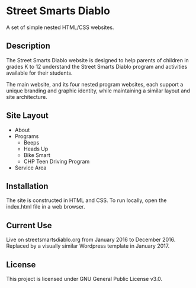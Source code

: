 # Street Smarts Diablo
A set of simple nested HTML/CSS websites.

## Description
The Street Smarts Diablo website is designed to help parents of children in grades K to 12 understand the Street Smarts Diablo program and activities available for their students.

The main website, and its four nested program websites, each support a unique branding and graphic identity, while maintaining a similar layout and site architecture. 

## Site Layout
- About
- Programs
  - Beeps
  - Heads Up
  - Bike Smart
  - CHP Teen Driving Program
- Service Area

## Installation
The site is constructed in HTML and CSS. To run locally, open the index.html file in a web browser.

## Current Use
Live on streetsmartsdiablo.org from January 2016 to December 2016. Replaced by a visually similar Wordpress template in January 2017.

## License
This project is licensed under GNU General Public License v3.0.
